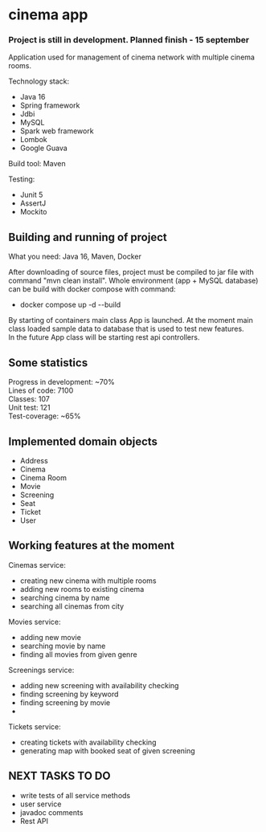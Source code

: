 # cinema app
### Project is still in development. Planned finish - 15 september

Application used for management of cinema network with multiple cinema rooms.  

Technology stack:  

- Java 16
- Spring framework
- Jdbi
- MySQL
- Spark web framework
- Lombok
- Google Guava

Build tool: Maven

Testing:

- Junit 5
- AssertJ
- Mockito

## Building and running of project

What you need: Java 16, Maven, Docker  
  
After downloading of source files, project must be compiled to jar file with command "mvn clean install".
Whole environment (app + MySQL database) can be build with docker compose with command:  

- docker compose up -d --build

By starting of containers main class App is launched. At the moment main class loaded sample data to database that is used to test new features.  
In the future App class will be starting rest api controllers.


## Some statistics

Progress in development: ~70%  
Lines of code: 7100  
Classes: 107  
Unit test: 121  
Test-coverage: ~65% 

## Implemented domain objects

- Address  
- Cinema  
- Cinema Room  
- Movie  
- Screening  
- Seat  
- Ticket  
- User  


## Working features at the moment

Cinemas service:

- creating new cinema with multiple rooms
- adding new rooms to existing cinema
- searching cinema by name
- searching all cinemas from city

Movies service:

- adding new movie
- searching movie by name
- finding all movies from given genre

Screenings service:  

- adding new screening with availability checking
- finding screening by keyword
- finding screening by movie
- 

Tickets service:

- creating tickets with availability checking
- generating map with booked seat of given screening

## NEXT TASKS TO DO

- write tests of all service methods
- user service 
- javadoc comments
- Rest API
